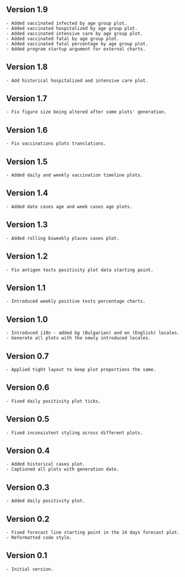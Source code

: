 Version 1.9
-----------
    - Added vaccinated infected by age group plot.
    - Added vaccinated hospitalized by age group plot.
    - Added vaccinated intensive care by age group plot.
    - Added vaccinated fatal by age group plot.
    - Added vaccinated fatal percentage by age group plot.
    - Added program startup argument for external charts.

Version 1.8
-----------
    - Add historical hospitalized and intensive care plot.

Version 1.7
-----------
    - Fix figure size being altered after some plots' generation.

Version 1.6
-----------
    - Fix vaccinations plots translations.

Version 1.5
-----------
    - Added daily and weekly vaccination timeline plots.

Version 1.4
-----------
    - Added date cases age and week cases age plots.

Version 1.3
-----------
    - Added rolling biweekly places cases plot.

Version 1.2
-----------
    - Fix antigen tests positivity plot data starting point.

Version 1.1
-----------
    - Introduced weekly positive tests percentage charts.

Version 1.0
-----------
    - Introduced i18n - added bg (Bulgarian) and en (English) locales.
    - Generate all plots with the newly introduced locales.

Version 0.7
-----------
    - Applied tight layout to keep plot proportions the same.

Version 0.6
-----------
    - Fixed daily positivity plot ticks.

Version 0.5
-----------
    - Fixed inconsistent styling across different plots.

Version 0.4
-----------
    - Added historical cases plot.
    - Captioned all plots with generation date.

Version 0.3
-----------
    - Added daily positivity plot.

Version 0.2
-----------
    - Fixed forecast line starting point in the 14 days forecast plot.
    - Reformatted code style.

Version 0.1
-----------
    - Initial version.